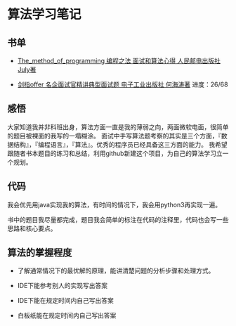 # 算法学习笔记

## 书单

* [The_method_of_programming 编程之法 面试和算法心得 人民邮电出版社 July著](./The_method_of_programming/README.md)

* [剑指offer 名企面试官精讲典型面试题 电子工业出版社 何海涛著](./剑指offer/README.md) 进度：26/68

## 感悟

大家知道我并非科班出身，算法方面一直是我的薄弱之向，两面微软电面，很简单的题目被裸面的我写的一塌糊涂。
面试中手写算法题考察的其实是三个方面，『数据结构』，『编程语言』，『算法』。优秀的程序员已经具备这三方面的能力。
我希望跟随者书本题目的练习和总结，利用github新建这个项目，为自己的算法学习立一个规划。

## 代码

我会优先用java实现我的算法，有时间的情况下，我会用python3再实现一遍。

书中的题目我尽量都完成，题目我会简单的标注在代码的注释里，代码也会写一些思路和核心要点。

## 算法的掌握程度

* 了解通常情况下的最优解的原理，能讲清楚问题的分析步骤和处理方式。

* IDE下能参考别人的实现写出答案

* IDE下能在规定时间内自己写出答案

* 白板纸能在规定时间内自己写出答案